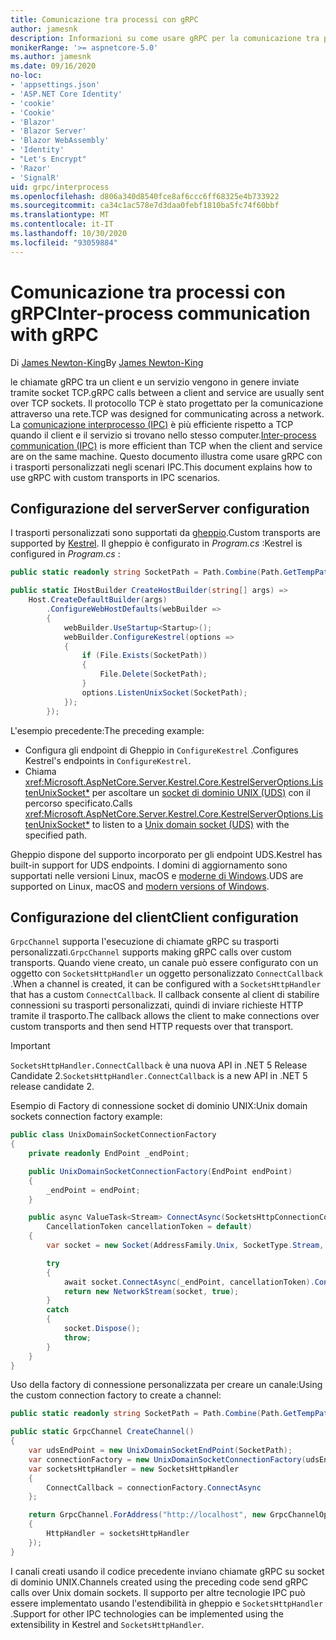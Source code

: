 ```yaml
---
title: Comunicazione tra processi con gRPC
author: jamesnk
description: Informazioni su come usare gRPC per la comunicazione tra processi.
monikerRange: '>= aspnetcore-5.0'
ms.author: jamesnk
ms.date: 09/16/2020
no-loc:
- 'appsettings.json'
- 'ASP.NET Core Identity'
- 'cookie'
- 'Cookie'
- 'Blazor'
- 'Blazor Server'
- 'Blazor WebAssembly'
- 'Identity'
- "Let's Encrypt"
- 'Razor'
- 'SignalR'
uid: grpc/interprocess
ms.openlocfilehash: d806a340d8540fce8af6ccc6ff68325e4b733922
ms.sourcegitcommit: ca34c1ac578e7d3daa0febf1810ba5fc74f60bbf
ms.translationtype: MT
ms.contentlocale: it-IT
ms.lasthandoff: 10/30/2020
ms.locfileid: "93059884"
---
```

# <a name="inter-process-communication-with-grpc"></a><span data-ttu-id="8a6c1-103">Comunicazione tra processi con gRPC</span><span class="sxs-lookup"><span data-stu-id="8a6c1-103">Inter-process communication with gRPC</span></span>

<span data-ttu-id="8a6c1-104">Di [James Newton-King](https://twitter.com/jamesnk)</span><span class="sxs-lookup"><span data-stu-id="8a6c1-104">By [James Newton-King](https://twitter.com/jamesnk)</span></span>

<span data-ttu-id="8a6c1-105">le chiamate gRPC tra un client e un servizio vengono in genere inviate tramite socket TCP.</span><span class="sxs-lookup"><span data-stu-id="8a6c1-105">gRPC calls between a client and service are usually sent over TCP sockets.</span></span> <span data-ttu-id="8a6c1-106">Il protocollo TCP è stato progettato per la comunicazione attraverso una rete.</span><span class="sxs-lookup"><span data-stu-id="8a6c1-106">TCP was designed for communicating across a network.</span></span> <span data-ttu-id="8a6c1-107">La [comunicazione interprocesso (IPC)](https://wikipedia.org/wiki/Inter-process_communication) è più efficiente rispetto a TCP quando il client e il servizio si trovano nello stesso computer.</span><span class="sxs-lookup"><span data-stu-id="8a6c1-107">[Inter-process communication (IPC)](https://wikipedia.org/wiki/Inter-process_communication) is more efficient than TCP when the client and service are on the same machine.</span></span> <span data-ttu-id="8a6c1-108">Questo documento illustra come usare gRPC con i trasporti personalizzati negli scenari IPC.</span><span class="sxs-lookup"><span data-stu-id="8a6c1-108">This document explains how to use gRPC with custom transports in IPC scenarios.</span></span>

## <a name="server-configuration"></a><span data-ttu-id="8a6c1-109">Configurazione del server</span><span class="sxs-lookup"><span data-stu-id="8a6c1-109">Server configuration</span></span>

<span data-ttu-id="8a6c1-110">I trasporti personalizzati sono supportati da [gheppio](xref:fundamentals/servers/kestrel).</span><span class="sxs-lookup"><span data-stu-id="8a6c1-110">Custom transports are supported by [Kestrel](xref:fundamentals/servers/kestrel).</span></span> <span data-ttu-id="8a6c1-111">Il gheppio è configurato in *Program.cs* :</span><span class="sxs-lookup"><span data-stu-id="8a6c1-111">Kestrel is configured in *Program.cs* :</span></span>

```csharp
public static readonly string SocketPath = Path.Combine(Path.GetTempPath(), "socket.tmp");

public static IHostBuilder CreateHostBuilder(string[] args) =>
    Host.CreateDefaultBuilder(args)
        .ConfigureWebHostDefaults(webBuilder =>
        {
            webBuilder.UseStartup<Startup>();
            webBuilder.ConfigureKestrel(options =>
            {
                if (File.Exists(SocketPath))
                {
                    File.Delete(SocketPath);
                }
                options.ListenUnixSocket(SocketPath);
            });
        });
```

<span data-ttu-id="8a6c1-112">L'esempio precedente:</span><span class="sxs-lookup"><span data-stu-id="8a6c1-112">The preceding example:</span></span>

* <span data-ttu-id="8a6c1-113">Configura gli endpoint di Gheppio in `ConfigureKestrel` .</span><span class="sxs-lookup"><span data-stu-id="8a6c1-113">Configures Kestrel's endpoints in `ConfigureKestrel`.</span></span>
* <span data-ttu-id="8a6c1-114">Chiama <xref:Microsoft.AspNetCore.Server.Kestrel.Core.KestrelServerOptions.ListenUnixSocket*> per ascoltare un [socket di dominio UNIX (UDS)](https://wikipedia.org/wiki/Unix_domain_socket) con il percorso specificato.</span><span class="sxs-lookup"><span data-stu-id="8a6c1-114">Calls <xref:Microsoft.AspNetCore.Server.Kestrel.Core.KestrelServerOptions.ListenUnixSocket*> to listen to a [Unix domain socket (UDS)](https://wikipedia.org/wiki/Unix_domain_socket) with the specified path.</span></span>

<span data-ttu-id="8a6c1-115">Gheppio dispone del supporto incorporato per gli endpoint UDS.</span><span class="sxs-lookup"><span data-stu-id="8a6c1-115">Kestrel has built-in support for UDS endpoints.</span></span> <span data-ttu-id="8a6c1-116">I domini di aggiornamento sono supportati nelle versioni Linux, macOS e [moderne di Windows](https://devblogs.microsoft.com/commandline/af_unix-comes-to-windows/).</span><span class="sxs-lookup"><span data-stu-id="8a6c1-116">UDS are supported on Linux, macOS and [modern versions of Windows](https://devblogs.microsoft.com/commandline/af_unix-comes-to-windows/).</span></span>

## <a name="client-configuration"></a><span data-ttu-id="8a6c1-117">Configurazione del client</span><span class="sxs-lookup"><span data-stu-id="8a6c1-117">Client configuration</span></span>

<span data-ttu-id="8a6c1-118">`GrpcChannel` supporta l'esecuzione di chiamate gRPC su trasporti personalizzati.</span><span class="sxs-lookup"><span data-stu-id="8a6c1-118">`GrpcChannel` supports making gRPC calls over custom transports.</span></span> <span data-ttu-id="8a6c1-119">Quando viene creato, un canale può essere configurato con un oggetto con `SocketsHttpHandler` un oggetto personalizzato `ConnectCallback` .</span><span class="sxs-lookup"><span data-stu-id="8a6c1-119">When a channel is created, it can be configured with a `SocketsHttpHandler` that has a custom `ConnectCallback`.</span></span> <span data-ttu-id="8a6c1-120">Il callback consente al client di stabilire connessioni su trasporti personalizzati, quindi di inviare richieste HTTP tramite il trasporto.</span><span class="sxs-lookup"><span data-stu-id="8a6c1-120">The callback allows the client to make connections over custom transports and then send HTTP requests over that transport.</span></span>

> [!IMPORTANT]
> <span data-ttu-id="8a6c1-121">`SocketsHttpHandler.ConnectCallback` è una nuova API in .NET 5 Release Candidate 2.</span><span class="sxs-lookup"><span data-stu-id="8a6c1-121">`SocketsHttpHandler.ConnectCallback` is a new API in .NET 5 release candidate 2.</span></span>

<span data-ttu-id="8a6c1-122">Esempio di Factory di connessione socket di dominio UNIX:</span><span class="sxs-lookup"><span data-stu-id="8a6c1-122">Unix domain sockets connection factory example:</span></span>

```csharp
public class UnixDomainSocketConnectionFactory
{
    private readonly EndPoint _endPoint;

    public UnixDomainSocketConnectionFactory(EndPoint endPoint)
    {
        _endPoint = endPoint;
    }

    public async ValueTask<Stream> ConnectAsync(SocketsHttpConnectionContext _,
        CancellationToken cancellationToken = default)
    {
        var socket = new Socket(AddressFamily.Unix, SocketType.Stream, ProtocolType.Unspecified);

        try
        {
            await socket.ConnectAsync(_endPoint, cancellationToken).ConfigureAwait(false);
            return new NetworkStream(socket, true);
        }
        catch
        {
            socket.Dispose();
            throw;
        }
    }
}
```

<span data-ttu-id="8a6c1-123">Uso della factory di connessione personalizzata per creare un canale:</span><span class="sxs-lookup"><span data-stu-id="8a6c1-123">Using the custom connection factory to create a channel:</span></span>

```csharp
public static readonly string SocketPath = Path.Combine(Path.GetTempPath(), "socket.tmp");

public static GrpcChannel CreateChannel()
{
    var udsEndPoint = new UnixDomainSocketEndPoint(SocketPath);
    var connectionFactory = new UnixDomainSocketConnectionFactory(udsEndPoint);
    var socketsHttpHandler = new SocketsHttpHandler
    {
        ConnectCallback = connectionFactory.ConnectAsync
    };

    return GrpcChannel.ForAddress("http://localhost", new GrpcChannelOptions
    {
        HttpHandler = socketsHttpHandler
    });
}
```

<span data-ttu-id="8a6c1-124">I canali creati usando il codice precedente inviano chiamate gRPC su socket di dominio UNIX.</span><span class="sxs-lookup"><span data-stu-id="8a6c1-124">Channels created using the preceding code send gRPC calls over Unix domain sockets.</span></span> <span data-ttu-id="8a6c1-125">Il supporto per altre tecnologie IPC può essere implementato usando l'estendibilità in gheppio e `SocketsHttpHandler` .</span><span class="sxs-lookup"><span data-stu-id="8a6c1-125">Support for other IPC technologies can be implemented using the extensibility in Kestrel and `SocketsHttpHandler`.</span></span>
